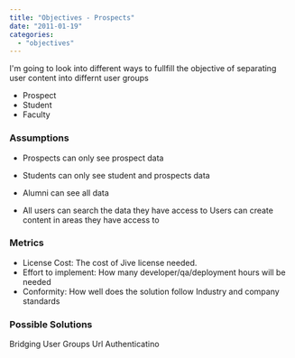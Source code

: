 ```yaml
---
title: "Objectives - Prospects"
date: "2011-01-19"
categories: 
  - "objectives"
---
```


I'm going to look into different ways to fullfill the objective of separating user content into differnt user groups

- Prospect
- Student
- Faculty

### Assumptions

- Prospects can only see prospect data
- Students can only see student and prospects data
- Alumni can see all data

- All users can search the data they have access to
Users can create content in areas they have access to

### Metrics

- License Cost: The cost of Jive license needed.
- Effort to implement: How many developer/qa/deployment hours will be needed
- Conformity: How well does the solution follow Industry and company standards

### Possible Solutions

Bridging User Groups Url Authenticatino
